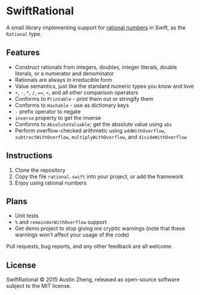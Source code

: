 SwiftRational
=============

A small library implementing support for [rational numbers](http://en.wikipedia.org/wiki/Rational_number) in Swift, as the `Rational` type.

Features
--------

* Construct rationals from integers, doubles, integer literals, double literals, or a numerator and denominator
* Rationals are always in irreducible form
* Value semantics, just like the standard numeric types you know and love
* `+`, `-`, `*`, `/`, `==`, `<`, and all other comparison operators
* Conforms to `Printable` - print them out or stringify them
* Conforms to `Hashable` - use as dictionary keys
* `-` prefix operator to negate
* `inverse` property to get the inverse
* Conforms to `AbsoluteValuable`; get the absolute value using `abs`
* Perform overflow-checked arithmetic using `addWithOverflow`, `subtractWithOverflow`, `multiplyWithOverflow`, and `divideWithOverflow`


Instructions
------------

1. Clone the repository
2. Copy the file `rational.swift` into your project, *or* add the framework
3. Enjoy using rational numbers


Plans
-----

* Unit tests
* `%` and `remainderWithOverflow` support
* Get demo project to stop giving me cryptic warnings (note that these warnings won't affect your usage of the code)

Pull requests, bug reports, and any other feedback are all welcome.


License
-------

SwiftRational © 2015 Austin Zheng, released as open-source software subject to the MIT license.
